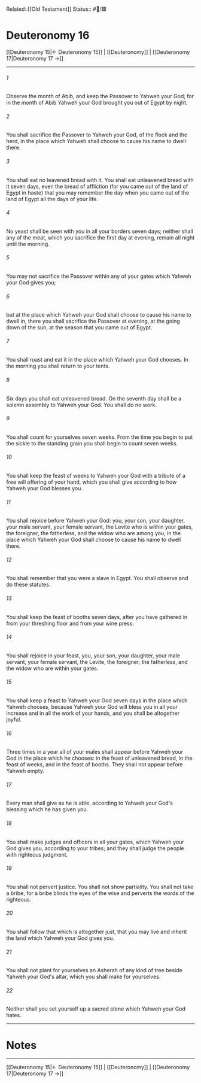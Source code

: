 Related::[[Old Testament]]
Status:: #📖/🟥
# Deuteronomy 16

[[Deuteronomy 15|← Deuteronomy 15]] | [[Deuteronomy]] | [[Deuteronomy 17|Deuteronomy 17 →]]
***



###### 1 
Observe the month of Abib, and keep the Passover to Yahweh your God; for in the month of Abib Yahweh your God brought you out of Egypt by night. 

###### 2 
You shall sacrifice the Passover to Yahweh your God, of the flock and the herd, in the place which Yahweh shall choose to cause his name to dwell there. 

###### 3 
You shall eat no leavened bread with it. You shall eat unleavened bread with it seven days, even the bread of affliction (for you came out of the land of Egypt in haste) that you may remember the day when you came out of the land of Egypt all the days of your life. 

###### 4 
No yeast shall be seen with you in all your borders seven days; neither shall any of the meat, which you sacrifice the first day at evening, remain all night until the morning. 

###### 5 
You may not sacrifice the Passover within any of your gates which Yahweh your God gives you; 

###### 6 
but at the place which Yahweh your God shall choose to cause his name to dwell in, there you shall sacrifice the Passover at evening, at the going down of the sun, at the season that you came out of Egypt. 

###### 7 
You shall roast and eat it in the place which Yahweh your God chooses. In the morning you shall return to your tents. 

###### 8 
Six days you shall eat unleavened bread. On the seventh day shall be a solemn assembly to Yahweh your God. You shall do no work. 

###### 9 
You shall count for yourselves seven weeks. From the time you begin to put the sickle to the standing grain you shall begin to count seven weeks. 

###### 10 
You shall keep the feast of weeks to Yahweh your God with a tribute of a free will offering of your hand, which you shall give according to how Yahweh your God blesses you. 

###### 11 
You shall rejoice before Yahweh your God: you, your son, your daughter, your male servant, your female servant, the Levite who is within your gates, the foreigner, the fatherless, and the widow who are among you, in the place which Yahweh your God shall choose to cause his name to dwell there. 

###### 12 
You shall remember that you were a slave in Egypt. You shall observe and do these statutes. 

###### 13 
You shall keep the feast of booths seven days, after you have gathered in from your threshing floor and from your wine press. 

###### 14 
You shall rejoice in your feast, you, your son, your daughter, your male servant, your female servant, the Levite, the foreigner, the fatherless, and the widow who are within your gates. 

###### 15 
You shall keep a feast to Yahweh your God seven days in the place which Yahweh chooses, because Yahweh your God will bless you in all your increase and in all the work of your hands, and you shall be altogether joyful. 

###### 16 
Three times in a year all of your males shall appear before Yahweh your God in the place which he chooses: in the feast of unleavened bread, in the feast of weeks, and in the feast of booths. They shall not appear before Yahweh empty. 

###### 17 
Every man shall give as he is able, according to Yahweh your God's blessing which he has given you. 

###### 18 
You shall make judges and officers in all your gates, which Yahweh your God gives you, according to your tribes; and they shall judge the people with righteous judgment. 

###### 19 
You shall not pervert justice. You shall not show partiality. You shall not take a bribe, for a bribe blinds the eyes of the wise and perverts the words of the righteous. 

###### 20 
You shall follow that which is altogether just, that you may live and inherit the land which Yahweh your God gives you. 

###### 21 
You shall not plant for yourselves an Asherah of any kind of tree beside Yahweh your God's altar, which you shall make for yourselves. 

###### 22 
Neither shall you set yourself up a sacred stone which Yahweh your God hates.

---
# Notes


***
[[Deuteronomy 15|← Deuteronomy 15]] | [[Deuteronomy]] | [[Deuteronomy 17|Deuteronomy 17 →]]
